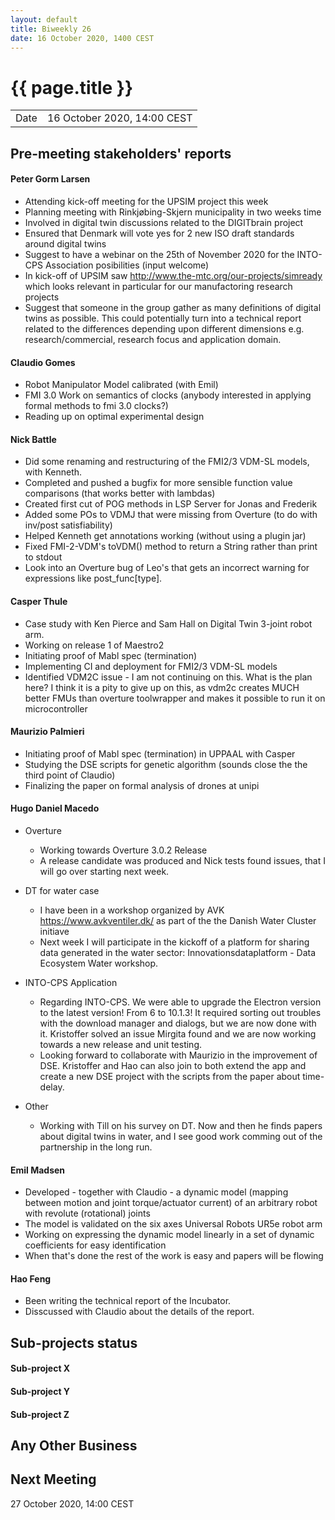 ```yaml
---
layout: default
title: Biweekly 26
date: 16 October 2020, 1400 CEST
---
```


<script src="https://code.jquery.com/jquery-1.11.1.min.js">
</script>
<script src="/javascripts/edit.js"></script>
<script>setEditButonNm();</script>

# {{ page.title }}

|||
|---|---|
| Date | 16 October 2020, 14:00 CEST |


## Pre-meeting stakeholders' reports

<!-- Please keep in mind that the minutes are publicly available.-->

#### Peter Gorm Larsen
* Attending kick-off meeting for the UPSIM project this week
* Planning meeting with Rinkjøbing-Skjern municipality in two weeks time
* Involved in digital twin discussions related to the DIGITbrain project
* Ensured that Denmark will vote yes for 2 new ISO draft standards around digital twins
* Suggest to have a webinar on the 25th of November 2020 for the INTO-CPS Association posibilities (input welcome)
* In kick-off of UPSIM saw http://www.the-mtc.org/our-projects/simready which looks relevant in particular for our manufactoring research projects
* Suggest that someone in the group gather as many definitions of digital twins as possible. This could potentially turn into a technical report related to the differences depending upon different dimensions e.g. research/commercial, research focus and application domain.

#### Claudio Gomes
* Robot Manipulator Model calibrated (with Emil)
* FMI 3.0 Work on semantics of clocks (anybody interested in applying formal methods to fmi 3.0 clocks?)
* Reading up on optimal experimental design

#### Nick Battle
* Did some renaming and restructuring of the FMI2/3 VDM-SL models, with Kenneth.
* Completed and pushed a bugfix for more sensible function value comparisons (that works better with lambdas)
* Created first cut of POG methods in LSP Server for Jonas and Frederik
* Added some POs to VDMJ that were missing from Overture (to do with inv/post satisfiability)
* Helped Kenneth get annotations working (without using a plugin jar)
* Fixed FMI-2-VDM's toVDM() method to return a String rather than print to stdout
* Look into an Overture bug of Leo's that gets an incorrect warning for expressions like post_func[type].

#### Casper Thule
* Case study with Ken Pierce and Sam Hall on Digital Twin 3-joint robot arm.
* Working on release 1 of Maestro2
* Initiating proof of Mabl spec (termination)
* Implementing CI and deployment for FMI2/3 VDM-SL models
* Identified VDM2C issue - I am not continuing on this. What is the plan here? I think it is a pity to give up on this, as vdm2c creates MUCH better FMUs than overture toolwrapper and makes it possible to run it on microcontroller


#### Maurizio Palmieri
* Initiating proof of Mabl spec (termination) in UPPAAL with Casper
* Studying the DSE scripts for genetic algorithm (sounds close the the third point of Claudio)
* Finalizing the paper on formal analysis of drones at unipi

#### Hugo Daniel Macedo
* Overture
  * Working towards Overture 3.0.2 Release 
  * A release candidate was produced and Nick tests found issues, that I will go over starting next week.

* DT for water case
   * I have been in a workshop organized by AVK https://www.avkventiler.dk/ as part of the the Danish Water Cluster initiave 
   * Next week I will participate in the kickoff of a platform for sharing data generated in the water sector: Innovationsdataplatform - Data Ecosystem Water workshop. 
   
* INTO-CPS Application
   * Regarding INTO-CPS. We were able to upgrade the Electron version to the latest version! From 6 to 10.1.3! It required sorting out troubles with the download manager and dialogs, but we are now done with it. Kristoffer solved an issue Mirgita found and we are now working towards a new release and unit testing.
   * Looking forward to collaborate with Maurizio in the improvement of DSE. Kristoffer and Hao can also join to both extend the app and create a new DSE project with the scripts from the paper about time-delay.

* Other
   * Working with Till on his survey on DT. Now and then he finds papers about digital twins in water,  and I see good work comming out of the partnership in the long run.

#### Emil Madsen
* Developed - together with Claudio - a dynamic model (mapping between motion and joint torque/actuator current) of an arbitrary robot with revolute (rotational) joints
* The model is validated on the six axes Universal Robots UR5e robot arm
* Working on expressing the dynamic model linearly in a set of dynamic coefficients for easy identification
* When that's done the rest of the work is easy and papers will be flowing

#### Hao Feng
* Been writing the technical report of the Incubator. 
* Disscussed with Claudio about the details of the report.

## Sub-projects status


#### Sub-project X

#### Sub-project Y

#### Sub-project Z

##  Any Other Business

Next Meeting
------------

27 October 2020, 14:00 CEST


<div id="edit_page_div"></div>
